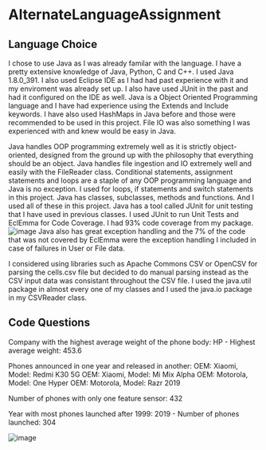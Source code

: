 # AlternateLanguageAssignment

## Language Choice
I chose to use Java as I was already familar with the language. I have a pretty extensive knowledge of Java, Python, C and C++. I used Java 1.8.0_391. I also used Eclipse IDE as I had had past experience with it and my enviroment was already set up. I also have used JUnit in the past and had it configured on the IDE as well. Java is a Object Oriented Programming language and I have had experience using the Extends and Include keywords. I have also used HashMaps in Java before and those were recommended to be used in this project. File IO was also something I was experienced with and knew would be easy in Java.

Java handles OOP programming extremely well as it is strictly object-oriented, designed from the ground up with the philosophy that everything should be an object.
Java handles file ingestion and IO extremely well and easily with the FileReader class.
Conditional statements, assignment statements and loops are a staple of any OOP programming language and Java is no exception. I used for loops, if statements and switch statements in this project.
Java has classes, subclasses, methods and functions. And I used all of these in this project.
Java has a tool called JUnit for unit testing that I have used in previous classes. I used JUnit to run Unit Tests and EclEmma for Code Coverage. I had 93% code coverage from my package.
![image](https://github.com/jscalzimarti/AlternativeLanguageAssignment/assets/125903169/43494442-a3b9-4d92-afab-2f6c66b3c1f5)
Java also has great exception handling and the 7% of the code that was not covered by EclEmma were the exception handling I included in case of failures in User or File data.

I considered using libraries such as Apache Commons CSV or OpenCSV for parsing the cells.csv file but decided to do manual parsing instead as the CSV input data was consistant throughout the CSV file. I used the java.util package in almost every one of my classes and I used the java.io package in my CSVReader class.

## Code Questions
Company with the highest average weight of the phone body: 
HP - Highest average weight: 453.6

Phones announced in one year and released in another:
OEM: Xiaomi, Model: Redmi K30 5G
OEM: Xiaomi, Model: Mi Mix Alpha
OEM: Motorola, Model: One Hyper
OEM: Motorola, Model: Razr 2019

Number of phones with only one feature sensor: 
432

Year with most phones launched after 1999: 
2019 - Number of phones launched: 304

![image](https://github.com/jscalzimarti/AlternativeLanguageAssignment/assets/125903169/90945957-cfb9-4643-9d42-9cb39947260a)

